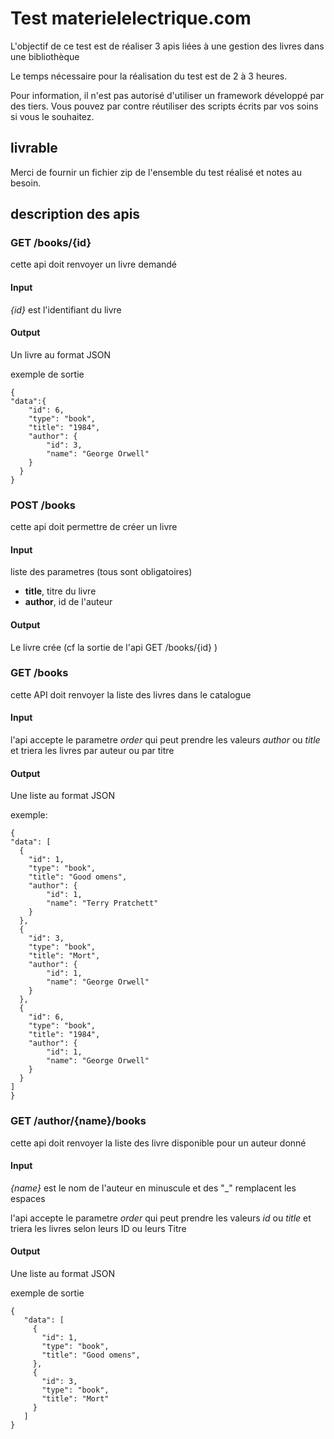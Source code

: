 # Test materielelectrique.com

L'objectif de ce test est de réaliser 3 apis liées à une gestion des 
livres dans une bibliothèque

Le temps nécessaire pour la réalisation du test est de 2 à 3 heures.

Pour information, il n'est pas autorisé d'utiliser un framework développé par
des tiers. Vous pouvez par contre réutiliser des scripts écrits par vos soins
si vous le souhaitez.

## livrable
Merci de fournir un fichier zip de l'ensemble du test réalisé et notes au besoin. 


## description des apis
 
### GET /books/{id}

cette api doit renvoyer un livre demandé

#### Input

_{id}_ est l'identifiant du livre

#### Output 

Un livre au format JSON

exemple de sortie

```
{
"data":{
    "id": 6,
    "type": "book",
    "title": "1984",
    "author": {
        "id": 3,
        "name": "George Orwell"
    }
  }
}
```
 
### POST /books

cette api doit permettre de créer un livre

#### Input

liste des parametres (tous sont obligatoires)
* __title__, titre du livre
* __author__, id de l'auteur

#### Output 

Le livre crée (cf la sortie de l'api GET /books/{id} )

### GET /books

cette API doit renvoyer la liste des livres dans le catalogue

 
#### Input
 
 l'api accepte le parametre _order_ qui peut prendre les valeurs _author_ ou _title_ et triera les livres par auteur ou par titre

#### Output 
 
 Une liste au format JSON
 
exemple:

```
{
"data": [
  {
    "id": 1,
    "type": "book",
    "title": "Good omens",
    "author": {
        "id": 1,
        "name": "Terry Pratchett"
    }
  },
  {
    "id": 3,
    "type": "book",
    "title": "Mort",
    "author": {
        "id": 1,
        "name": "George Orwell"
    }
  },
  {
    "id": 6,
    "type": "book",
    "title": "1984",
    "author": {
        "id": 1,
        "name": "George Orwell"
    }
  }
]
}
```
 
 ### GET /author/{name}/books
 
 cette api doit renvoyer la liste des livre disponible pour un auteur donné
 
 #### Input
 
 _{name}_ est le nom de l'auteur en minuscule et des "_" remplacent les espaces
 
 l'api accepte le parametre _order_ qui peut prendre les valeurs _id_ ou _title_ et triera les livres selon leurs ID ou leurs Titre

 #### Output 
 
 Une liste au format JSON
 
 exemple de sortie
 
 ```
{
    "data": [
      {
        "id": 1,
        "type": "book",
        "title": "Good omens",
      },
      {
        "id": 3,
        "type": "book",
        "title": "Mort"
      }
    ]
}
```
